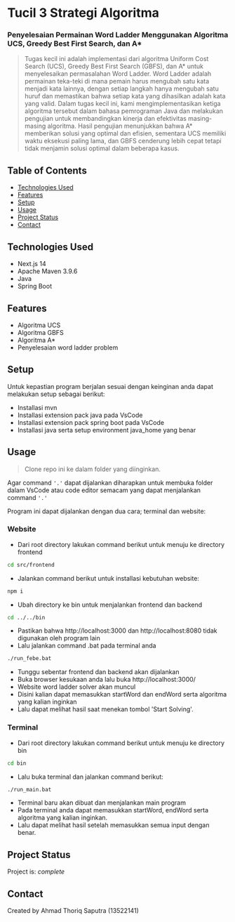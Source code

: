 # Tucil 3 Strategi Algoritma
### Penyelesaian Permainan Word Ladder Menggunakan Algoritma UCS, Greedy Best First Search, dan A*

> Tugas kecil ini adalah implementasi dari algoritma Uniform Cost Search (UCS), Greedy Best First Search (GBFS), dan A* untuk menyelesaikan permasalahan Word Ladder. Word Ladder adalah permainan teka-teki di mana pemain harus mengubah satu kata menjadi kata lainnya, dengan setiap langkah hanya mengubah satu huruf dan memastikan bahwa setiap kata yang dihasilkan adalah kata yang valid. Dalam tugas kecil ini, kami mengimplementasikan ketiga algoritma tersebut dalam bahasa pemrograman Java dan melakukan pengujian untuk membandingkan kinerja dan efektivitas masing-masing algoritma. Hasil pengujian menunjukkan bahwa A* memberikan solusi yang optimal dan efisien, sementara UCS memiliki waktu eksekusi paling lama, dan GBFS cenderung lebih cepat tetapi tidak menjamin solusi optimal dalam beberapa kasus.

## Table of Contents
* [Technologies Used](#technologies-used)
* [Features](#features)
* [Setup](#setup)
* [Usage](#usage)
* [Project Status](#project-status)
* [Contact](#contact)

## Technologies Used
- Next.js 14
- Apache Maven 3.9.6
- Java
- Spring Boot

## Features
- Algoritma UCS
- Algoritma GBFS
- Algoritma A*
- Penyelesaian word ladder problem

## Setup
Untuk kepastian program berjalan sesuai dengan keinginan anda dapat melakukan setup sebagai berikut:
- Installasi mvn
- Installasi extension pack java pada VsCode
- Installasi extension pack spring boot pada VsCode
- Installasi java serta setup environment java_home yang benar

## Usage

>Clone repo ini ke dalam folder yang diinginkan.

Agar command `'.'` dapat dijalankan diharapkan untuk membuka folder dalam VsCode atau code editor semacam yang dapat menjalankan command `'.'`

Program ini dapat dijalankan dengan dua cara; terminal dan website:
### Website
- Dari root directory lakukan command berikut untuk menuju ke directory frontend 
```bash
cd src/frontend
```
- Jalankan command berikut untuk installasi kebutuhan website:
```bash
npm i
```
- Ubah directory ke bin untuk menjalankan frontend dan backend
```bash
cd ../../bin
```
- Pastikan bahwa http://localhost:3000 dan http://localhost:8080 tidak digunakan oleh program lain
- Lalu jalankan command .bat pada terminal anda
```bash
./run_febe.bat
```
- Tunggu sebentar frontend dan backend akan dijalankan
- Buka browser kesukaan anda lalu buka http://localhost:3000/
- Website word ladder solver akan muncul
- Disini kalian dapat memasukkan startWord dan endWord serta algoritma yang kalian inginkan
- Lalu dapat melihat hasil saat menekan tombol 'Start Solving'.

### Terminal
- Dari root directory lakukan command berikut untuk menuju ke directory bin
```bash
cd bin
```
- Lalu buka terminal dan jalankan command berikut:
```bash
./run_main.bat
```
- Terminal baru akan dibuat dan menjalankan main program
- Pada terminal anda dapat memasukkan startWord, endWord serta algoritma yang kalian inginkan.
- Lalu dapat melihat hasil setelah memasukkan semua input dengan benar.

## Project Status
Project is: _complete_

## Contact
Created by
Ahmad Thoriq Saputra (13522141) 
